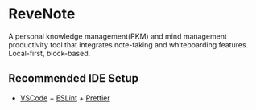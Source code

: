 # ReveNote
A personal knowledge management(PKM) and mind management productivity tool that integrates note-taking and whiteboarding features. Local-first, block-based.


## Recommended IDE Setup

- [VSCode](https://code.visualstudio.com/) + [ESLint](https://marketplace.visualstudio.com/items?itemName=dbaeumer.vscode-eslint) + [Prettier](https://marketplace.visualstudio.com/items?itemName=esbenp.prettier-vscode)
